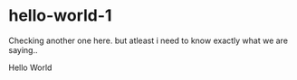 # hello-world-1
Checking another one here. but atleast i need to know exactly what we are saying..
<html>
<p>Hello World</p>

</html>
